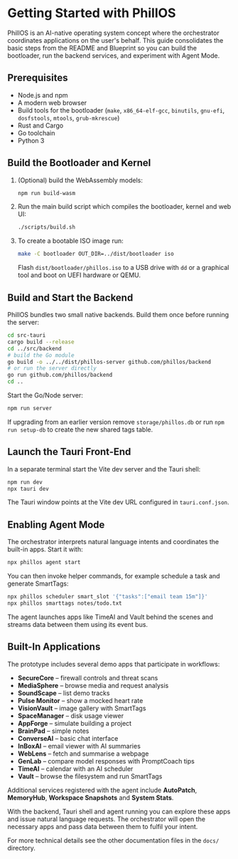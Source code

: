 # Getting Started with PhillOS

PhillOS is an AI-native operating system concept where the orchestrator coordinates applications on the user's behalf. This guide consolidates the basic steps from the README and Blueprint so you can build the bootloader, run the backend services, and experiment with Agent Mode.

## Prerequisites

- Node.js and npm
- A modern web browser
- Build tools for the bootloader (`make`, `x86_64-elf-gcc`, `binutils`, `gnu-efi`, `dosfstools`, `mtools`, `grub-mkrescue`)
- Rust and Cargo
- Go toolchain
- Python 3

## Build the Bootloader and Kernel

1. (Optional) build the WebAssembly models:
   ```bash
   npm run build-wasm
   ```
2. Run the main build script which compiles the bootloader, kernel and web UI:
   ```bash
   ./scripts/build.sh
   ```
3. To create a bootable ISO image run:
   ```bash
   make -C bootloader OUT_DIR=../dist/bootloader iso
   ```
   Flash `dist/bootloader/phillos.iso` to a USB drive with `dd` or a graphical tool and boot on UEFI hardware or QEMU.

## Build and Start the Backend

PhillOS bundles two small native backends. Build them once before running the server:

```bash
cd src-tauri
cargo build --release
cd ../src/backend
# build the Go module
go build -o ../../dist/phillos-server github.com/phillos/backend
# or run the server directly
go run github.com/phillos/backend
cd ..
```

Start the Go/Node server:
```bash
npm run server
```
If upgrading from an earlier version remove `storage/phillos.db` or run
`npm run setup-db` to create the new shared tags table.

## Launch the Tauri Front-End

In a separate terminal start the Vite dev server and the Tauri shell:
```bash
npm run dev
npx tauri dev
```
The Tauri window points at the Vite dev URL configured in `tauri.conf.json`.

## Enabling Agent Mode

The orchestrator interprets natural language intents and coordinates the built-in apps. Start it with:
```bash
npx phillos agent start
```

You can then invoke helper commands, for example schedule a task and generate SmartTags:
```bash
npx phillos scheduler smart_slot '{"tasks":["email team 15m"]}'
npx phillos smarttags notes/todo.txt
```
The agent launches apps like TimeAI and Vault behind the scenes and streams data between them using its event bus.

## Built-In Applications

The prototype includes several demo apps that participate in workflows:

- **SecureCore** – firewall controls and threat scans
- **MediaSphere** – browse media and request analysis
- **SoundScape** – list demo tracks
- **Pulse Monitor** – show a mocked heart rate
- **VisionVault** – image gallery with SmartTags
- **SpaceManager** – disk usage viewer
- **AppForge** – simulate building a project
- **BrainPad** – simple notes
- **ConverseAI** – basic chat interface
- **InBoxAI** – email viewer with AI summaries
- **WebLens** – fetch and summarise a webpage
- **GenLab** – compare model responses with PromptCoach tips
- **TimeAI** – calendar with an AI scheduler
- **Vault** – browse the filesystem and run SmartTags

Additional services registered with the agent include **AutoPatch**, **MemoryHub**, **Workspace Snapshots** and **System Stats**.

With the backend, Tauri shell and agent running you can explore these apps and issue natural language requests. The orchestrator will open the necessary apps and pass data between them to fulfil your intent.

For more technical details see the other documentation files in the `docs/` directory.
